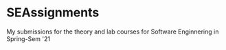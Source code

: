 # SEAssignments
My submissions for the theory and lab courses for Software Enginnering in Spring-Sem '21
